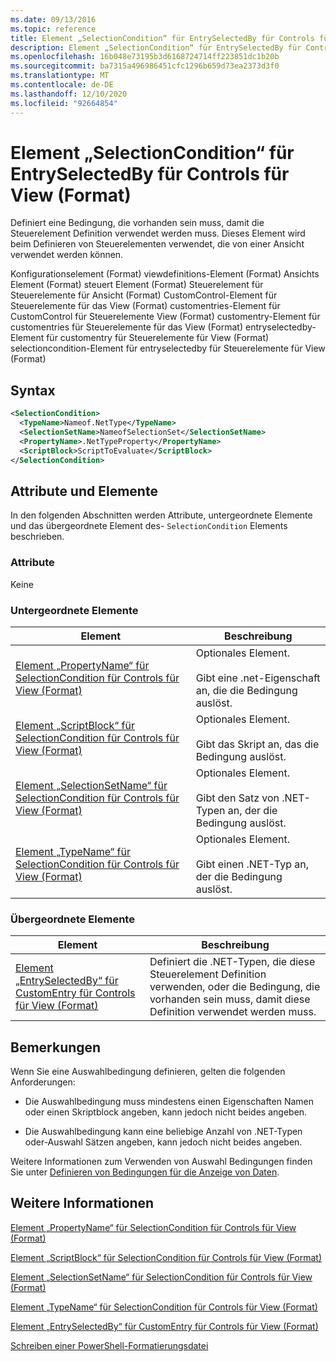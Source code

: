 ```yaml
---
ms.date: 09/13/2016
ms.topic: reference
title: Element „SelectionCondition“ für EntrySelectedBy für Controls für View (Format)
description: Element „SelectionCondition“ für EntrySelectedBy für Controls für View (Format)
ms.openlocfilehash: 16b048e73195b3d6168724714ff223851dc1b20b
ms.sourcegitcommit: ba7315a496986451cfc1296b659d73ea2373d3f0
ms.translationtype: MT
ms.contentlocale: de-DE
ms.lasthandoff: 12/10/2020
ms.locfileid: "92664854"
---
```

# <a name="selectioncondition-element-for-entryselectedby-for-controls-for-view-format"></a>Element „SelectionCondition“ für EntrySelectedBy für Controls für View (Format)

Definiert eine Bedingung, die vorhanden sein muss, damit die Steuerelement Definition verwendet werden muss. Dieses Element wird beim Definieren von Steuerelementen verwendet, die von einer Ansicht verwendet werden können.

Konfigurationselement (Format) viewdefinitions-Element (Format) Ansichts Element (Format) steuert Element (Format) Steuerelement für Steuerelemente für Ansicht (Format) CustomControl-Element für Steuerelemente für das View (Format) customentries-Element für CustomControl für Steuerelemente View (Format) customentry-Element für customentries für Steuerelemente für das View (Format) entryselectedby-Element für customentry für Steuerelemente für View (Format) selectioncondition-Element für entryselectedby für Steuerelemente für View (Format)

## <a name="syntax"></a>Syntax

```xml
<SelectionCondition>
  <TypeName>Nameof.NetType</TypeName>
  <SelectionSetName>NameofSelectionSet</SelectionSetName>
  <PropertyName>.NetTypeProperty</PropertyName>
  <ScriptBlock>ScriptToEvaluate</ScriptBlock>
</SelectionCondition>
```

## <a name="attributes-and-elements"></a>Attribute und Elemente

In den folgenden Abschnitten werden Attribute, untergeordnete Elemente und das übergeordnete Element des- `SelectionCondition` Elements beschrieben.

### <a name="attributes"></a>Attribute

Keine

### <a name="child-elements"></a>Untergeordnete Elemente

|Element|Beschreibung|
|-------------|-----------------|
|[Element „PropertyName“ für SelectionCondition für Controls für View (Format)](./propertyname-element-for-selectioncondition-for-controls-for-view-format.md)|Optionales Element.<br /><br /> Gibt eine .net-Eigenschaft an, die die Bedingung auslöst.|
|[Element „ScriptBlock“ für SelectionCondition für Controls für View (Format)](./scriptblock-element-for-selectioncondition-for-controls-for-view-format.md)|Optionales Element.<br /><br /> Gibt das Skript an, das die Bedingung auslöst.|
|[Element „SelectionSetName“ für SelectionCondition für Controls für View (Format)](./selectionsetname-element-for-selectioncondition-for-controls-for-view-format.md)|Optionales Element.<br /><br /> Gibt den Satz von .NET-Typen an, der die Bedingung auslöst.|
|[Element „TypeName“ für SelectionCondition für Controls für View (Format)](./typename-element-for-selectioncondition-for-controls-for-view-format.md)|Optionales Element.<br /><br /> Gibt einen .NET-Typ an, der die Bedingung auslöst.|

### <a name="parent-elements"></a>Übergeordnete Elemente

|Element|Beschreibung|
|-------------|-----------------|
|[Element „EntrySelectedBy“ für CustomEntry für Controls für View (Format)](./entryselectedby-element-for-customentry-for-controls-for-view-format.md)|Definiert die .NET-Typen, die diese Steuerelement Definition verwenden, oder die Bedingung, die vorhanden sein muss, damit diese Definition verwendet werden muss.|

## <a name="remarks"></a>Bemerkungen

Wenn Sie eine Auswahlbedingung definieren, gelten die folgenden Anforderungen:

- Die Auswahlbedingung muss mindestens einen Eigenschaften Namen oder einen Skriptblock angeben, kann jedoch nicht beides angeben.

- Die Auswahlbedingung kann eine beliebige Anzahl von .NET-Typen oder-Auswahl Sätzen angeben, kann jedoch nicht beides angeben.

Weitere Informationen zum Verwenden von Auswahl Bedingungen finden Sie unter [Definieren von Bedingungen für die Anzeige von Daten](./defining-conditions-for-displaying-data.md).

## <a name="see-also"></a>Weitere Informationen

[Element „PropertyName“ für SelectionCondition für Controls für View (Format)](./propertyname-element-for-selectioncondition-for-controls-for-view-format.md)

[Element „ScriptBlock“ für SelectionCondition für Controls für View (Format)](./scriptblock-element-for-selectioncondition-for-controls-for-view-format.md)

[Element „SelectionSetName“ für SelectionCondition für Controls für View (Format)](./selectionsetname-element-for-selectioncondition-for-controls-for-view-format.md)

[Element „TypeName“ für SelectionCondition für Controls für View (Format)](./typename-element-for-selectioncondition-for-controls-for-view-format.md)

[Element „EntrySelectedBy“ für CustomEntry für Controls für View (Format)](./entryselectedby-element-for-customentry-for-controls-for-view-format.md)

[Schreiben einer PowerShell-Formatierungsdatei](./writing-a-powershell-formatting-file.md)

